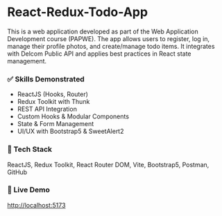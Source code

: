 # React-Redux-Todo-App

This is a web application developed as part of the Web Application Development course (PAPWE). The app allows users to register, log in, manage their profile photos, and create/manage todo items. It integrates with Delcom Public API and applies best practices in React state management.

### ✅ Skills Demonstrated
- ReactJS (Hooks, Router)
- Redux Toolkit with Thunk
- REST API Integration
- Custom Hooks & Modular Components
- State & Form Management
- UI/UX with Bootstrap5 & SweetAlert2

### 🧰 Tech Stack
ReactJS, Redux Toolkit, React Router DOM, Vite, Bootstrap5, Postman, GitHub

### 🔗 Live Demo
[http://localhost:5173](http://localhost:5173)
